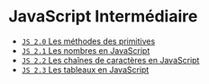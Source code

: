 # JavaScript Intermédiaire

* [`JS 2.0` Les méthodes des primitives](https://javascript.info/primitives-methods)
* [`JS 2.1` Les nombres en JavaScript](https://javascript.info/number)
* [`JS 2.2` Les chaînes de caractères en JavaScript](https://javascript.info/string)
* [`JS 2.3` Les tableaux en JavaScript](https://javascript.info/array)

